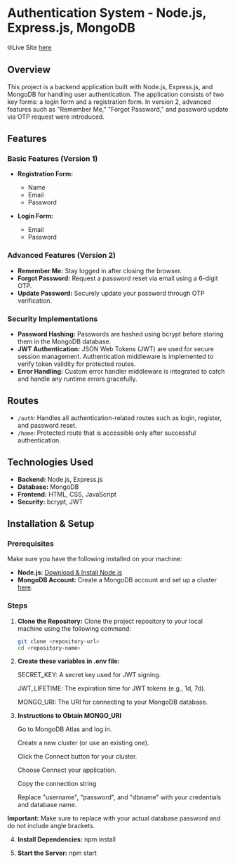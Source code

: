 # Authentication System - Node.js, Express.js, MongoDB
🌐Live Site [here](https://basic-auth-system.onrender.com)

## Overview
This project is a backend application built with Node.js, Express.js, and MongoDB for handling user authentication. The application consists of two key forms: a login form and a registration form. In version 2, advanced features such as "Remember Me," "Forgot Password," and password update via OTP request were introduced.

## Features
### Basic Features (Version 1)
- **Registration Form:**
  - Name
  - Email
  - Password

- **Login Form:**
  - Email
  - Password

### Advanced Features (Version 2)
- **Remember Me:** Stay logged in after closing the browser.
- **Forgot Password:** Request a password reset via email using a 6-digit OTP.
- **Update Password:** Securely update your password through OTP verification.
  
### Security Implementations
- **Password Hashing:** Passwords are hashed using bcrypt before storing them in the MongoDB database.
- **JWT Authentication:** JSON Web Tokens (JWT) are used for secure session management. Authentication middleware is implemented to verify token validity for protected routes.
- **Error Handling:** Custom error handler middleware is integrated to catch and handle any runtime errors gracefully.

## Routes
- `/auth`: Handles all authentication-related routes such as login, register, and password reset.
- `/home`: Protected route that is accessible only after successful authentication.

## Technologies Used
- **Backend:** Node.js, Express.js
- **Database:** MongoDB
- **Frontend:** HTML, CSS, JavaScript
- **Security:** bcrypt, JWT

## Installation & Setup

### Prerequisites
Make sure you have the following installed on your machine:
- **Node.js:** [Download & Install Node.js](https://nodejs.org)
- **MongoDB Account:** Create a MongoDB account and set up a cluster [here](https://www.mongodb.com/cloud/atlas).

### Steps

1. **Clone the Repository:**
   Clone the project repository to your local machine using the following command:
   ```bash
   git clone <repository-url>
   cd <repository-name>
2. **Create these variables in .env file:**

   SECRET_KEY: A secret key used for JWT signing.

   JWT_LIFETIME: The expiration time for JWT tokens (e.g., 1d, 7d).

   MONGO_URI: The URI for connecting to your MongoDB database.
3. **Instructions to Obtain MONGO_URI**

    Go to MongoDB Atlas and log in.

    Create a new cluster (or use an existing one).

    Click the Connect button for your cluster.

    Choose Connect your application.

    Copy the connection string 

    Replace "username", "password", and "dbname" with your credentials and database name.

**Important:** Make sure to replace <password> with your actual database password and do not include angle brackets.

4. **Install Dependencies:** npm install

5. **Start the Server:** npm start 
